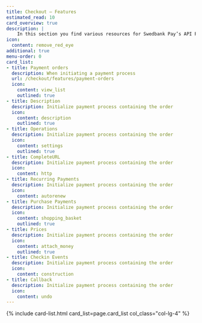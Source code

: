 ```yaml
---
title: Checkout – Features
estimated_read: 10
card_overview: true
description: |
    In this section you find various resources for Swedbank Pay’s API Platform.
icon:
  content: remove_red_eye
additional: true
menu-order: 0
card_list: 
- title: Payment orders
  description: When initiating a payment process
  url: /checkout/features/payment-orders
  icon:
    content: view_list
    outlined: true
- title: Description
  description: Initialize payment process containing the order
  icon:
    content: description
    outlined: true
- title: Operations
  description: Initialize payment process containing the order
  icon:
    content: settings
    outlined: true
- title: CompleteURL
  description: Initialize payment process containing the order
  icon:
    content: http
- title: Recurring Payments
  description: Initialize payment process containing the order
  icon:
    content: autorenew
- title: Purchase Payments
  description: Initialize payment process containing the order
  icon:
    content: shopping_basket
    outlined: true
- title: Prices
  description: Initialize payment process containing the order
  icon:
    content: attach_money
    outlined: true
- title: Checkin Events
  description: Initialize payment process containing the order
  icon:
    content: construction
- title: Callback
  description: Initialize payment process containing the order
  icon:
    content: undo
---
```




{% include card-list.html card_list=page.card_list
    col_class="col-lg-4"
%}
